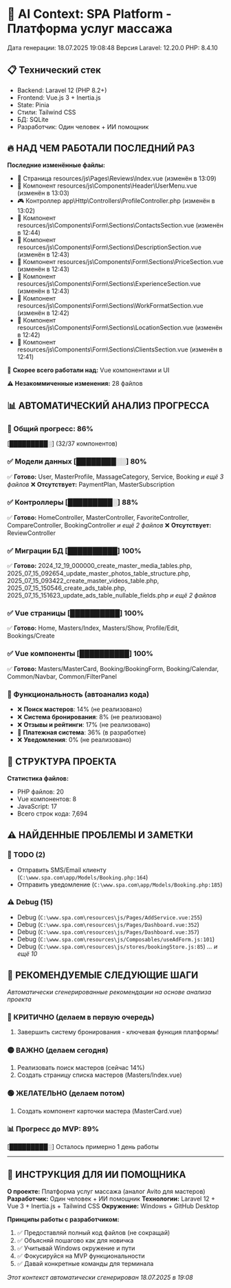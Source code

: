 # 🤖 AI Context: SPA Platform - Платформа услуг массажа
Дата генерации: 18.07.2025 19:08:48
Версия Laravel: 12.20.0
PHP: 8.4.10

## 📋 Технический стек
- Backend: Laravel 12 (PHP 8.2+)
- Frontend: Vue.js 3 + Inertia.js
- State: Pinia
- Стили: Tailwind CSS
- БД: SQLite
- Разработчик: Один человек + ИИ помощник

## 🔥 НАД ЧЕМ РАБОТАЛИ ПОСЛЕДНИЙ РАЗ
**Последние изменённые файлы:**
- 📄 Страница resources/js\Pages\Reviews\Index.vue (изменён в 13:09)
- 🧩 Компонент resources/js\Components\Header\UserMenu.vue (изменён в 13:03)
- 🎮 Контроллер app\Http\Controllers\ProfileController.php (изменён в 13:02)
- 🧩 Компонент resources/js\Components\Form\Sections\ContactsSection.vue (изменён в 12:44)
- 🧩 Компонент resources/js\Components\Form\Sections\DescriptionSection.vue (изменён в 12:43)
- 🧩 Компонент resources/js\Components\Form\Sections\PriceSection.vue (изменён в 12:43)
- 🧩 Компонент resources/js\Components\Form\Sections\ExperienceSection.vue (изменён в 12:43)
- 🧩 Компонент resources/js\Components\Form\Sections\WorkFormatSection.vue (изменён в 12:42)
- 🧩 Компонент resources/js\Components\Form\Sections\LocationSection.vue (изменён в 12:42)
- 🧩 Компонент resources/js\Components\Form\Sections\ClientsSection.vue (изменён в 12:41)

🎯 **Скорее всего работали над:** Vue компонентами и UI

**⚠️ Незакоммиченные изменения:** 28 файлов

## 📊 АВТОМАТИЧЕСКИЙ АНАЛИЗ ПРОГРЕССА
### 🎯 Общий прогресс: 86%
[█████████░] (32/37 компонентов)

### ✅ Модели данных [████████░░] 80%
✅ **Готово:** User, MasterProfile, MassageCategory, Service, Booking
   _и ещё 3 файлов_
❌ **Отсутствует:** PaymentPlan, MasterSubscription

### ✅ Контроллеры [█████████░] 88%
✅ **Готово:** HomeController, MasterController, FavoriteController, CompareController, BookingController
   _и ещё 2 файлов_
❌ **Отсутствует:** ReviewController

### ✅ Миграции БД [██████████] 100%
✅ **Готово:** 2024_12_19_000000_create_master_media_tables.php, 2025_07_15_092654_update_master_photos_table_structure.php, 2025_07_15_093422_create_master_videos_table.php, 2025_07_15_150546_create_ads_table.php, 2025_07_15_151623_update_ads_table_nullable_fields.php
   _и ещё 2 файлов_

### ✅ Vue страницы [██████████] 100%
✅ **Готово:** Home, Masters/Index, Masters/Show, Profile/Edit, Bookings/Create

### ✅ Vue компоненты [██████████] 100%
✅ **Готово:** Masters/MasterCard, Booking/BookingForm, Booking/Calendar, Common/Navbar, Common/FilterPanel

### 🔧 Функциональность (автоанализ кода)
- ❌ **Поиск мастеров**: 14% (не реализовано)
- ❌ **Система бронирования**: 8% (не реализовано)
- ❌ **Отзывы и рейтинги**: 17% (не реализовано)
- 🔄 **Платежная система**: 36% (в разработке)
- ❌ **Уведомления**: 0% (не реализовано)

## 📁 СТРУКТУРА ПРОЕКТА
**Статистика файлов:**
- PHP файлов: 20
- Vue компонентов: 8
- JavaScript: 17
- Всего строк кода: 7,694


## ⚠️ НАЙДЕННЫЕ ПРОБЛЕМЫ И ЗАМЕТКИ
### 📝 TODO (2)
- Отправить SMS/Email клиенту (`C:\www.spa.com\app/Models/Booking.php:164`)
- Отправить уведомление (`C:\www.spa.com\app/Models/Booking.php:185`)

### ⚠️ Debug (15)
- Debug (`C:\www.spa.com\resources\js/Pages/AddService.vue:255`)
- Debug (`C:\www.spa.com\resources\js/Pages/Dashboard.vue:352`)
- Debug (`C:\www.spa.com\resources\js/Pages/Dashboard.vue:357`)
- Debug (`C:\www.spa.com\resources\js/Composables/useAdForm.js:101`)
- Debug (`C:\www.spa.com\resources\js/stores/bookingStore.js:85`)
_... и ещё 10_


## 🚀 РЕКОМЕНДУЕМЫЕ СЛЕДУЮЩИЕ ШАГИ

*Автоматически сгенерированные рекомендации на основе анализа проекта*

### 🔴 КРИТИЧНО (делаем в первую очередь)
1. Завершить систему бронирования - ключевая функция платформы!

### 🟡 ВАЖНО (делаем сегодня)
1. Реализовать поиск мастеров (сейчас 14%)
2. Создать страницу списка мастеров (Masters/Index.vue)

### 🟢 ЖЕЛАТЕЛЬНО (делаем потом)
1. Создать компонент карточки мастера (MasterCard.vue)

### 📊 Прогресс до MVP: 89%
[█████████░] Осталось примерно 1 день работы

---

## 📌 ИНСТРУКЦИЯ ДЛЯ ИИ ПОМОЩНИКА

**О проекте:** Платформа услуг массажа (аналог Avito для мастеров)
**Разработчик:** Один человек + ИИ помощник
**Технологии:** Laravel 12 + Vue 3 + Inertia.js + Tailwind CSS
**Окружение:** Windows + GitHub Desktop

**Принципы работы с разработчиком:**
1. ✅ Предоставляй полный код файлов (не сокращай)
2. ✅ Объясняй пошагово как для новичка
3. ✅ Учитывай Windows окружение и пути
4. ✅ Фокусируйся на MVP функциональности
5. ✅ Давай конкретные команды для терминала

*Этот контекст автоматически сгенерирован 18.07.2025 в 19:08*